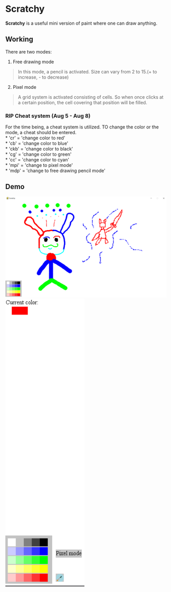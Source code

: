 # Scratchy
**Scratchy** is a useful mini version of paint where one can draw anything.

## Working
There are two modes:
1. Free drawing mode
> In this mode, a pencil is activated. Size can vary from 2 to 15.(+ to increase, - to decrease)
2. Pixel mode
> A grid system is activated consisting of cells. So when once clicks at a certain position, the cell covering that position will be filled.

### RIP Cheat system (Aug 5 - Aug 8)
For the time being, a cheat system is utilized. TO change the color or the mode, a cheat should be entered.\
    * 'cr' = 'change color to red'\
    * 'cb' = 'change color to blue'\
    * 'ckb' = 'change color to black'\
    * 'cg' = 'change color to green'\
    * 'cc' = 'change color to cyan'\
    * 'mpi' = 'change to pixel mode'\
    * 'mdp' = 'change to free drawing pencil mode'


## Demo
![Demo](images/demo.png)
![Buttons](images/demo2.png)
